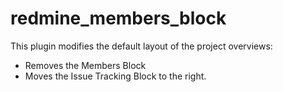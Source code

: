 # redmine_members_block

This plugin modifies the default layout of the project overviews:
* Removes the Members Block
* Moves the Issue Tracking Block to the right. 
